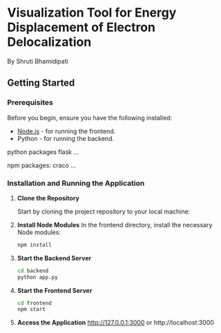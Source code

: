 # Visualization Tool for Energy Displacement of Electron Delocalization

By Shruti Bhamidipati

## Getting Started

### Prerequisites

Before you begin, ensure you have the following installed:
* [Node.js](https://nodejs.org/) - for running the frontend.
* Python - for running the backend.

python packages
flask
...

npm packages:
craco
...


### Installation and Running the Application

1. **Clone the Repository**

   Start by cloning the project repository to your local machine:

2. **Install Node Modules**
    In the frontend directory, install the necessary Node modules:

    ```bash
    npm install

3. **Start the Backend Server**
    ```bash
    cd backend
    python app.py  

4. **Start the Frontend Server**
    ```bash
    cd frontend
    npm start   

5. **Access the Application**
    http://127.0.0.1:3000 or http://localhost:3000
 
